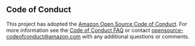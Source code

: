 <!--
 Copyright 2025 Amazon.com, Inc. or its affiliates.
 SPDX-License-Identifier: Apache-2.0
-->

## Code of Conduct
This project has adopted the [Amazon Open Source Code of Conduct](https://aws.github.io/code-of-conduct).
For more information see the [Code of Conduct FAQ](https://aws.github.io/code-of-conduct-faq) or contact
opensource-codeofconduct@amazon.com with any additional questions or comments.